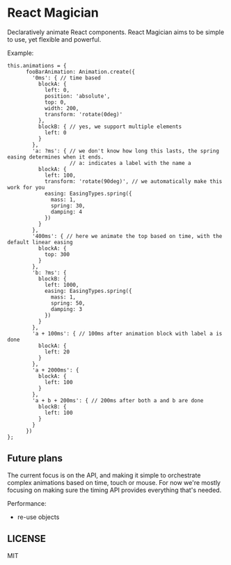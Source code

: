 React Magician
===
Declaratively animate React components. React Magician aims to be simple to use, yet flexible and powerful.

Example:
```
this.animations = {
      fooBarAnimation: Animation.create({
        '0ms': { // time based
          blockA: {
            left: 0,
            position: 'absolute',
            top: 0,
            width: 200,
            transform: 'rotate(0deg)'
          },
          blockB: { // yes, we support multiple elements
            left: 0
          }
        },
        'a: ?ms': { // we don't know how long this lasts, the spring easing determines when it ends.
                    // a: indicates a label with the name a
          blockA: {
            left: 100,
            transform: 'rotate(90deg)', // we automatically make this work for you
            easing: EasingTypes.spring({
              mass: 1,
              spring: 30,
              damping: 4
            })
          }
        },
        '400ms': { // here we animate the top based on time, with the default linear easing
          blockA: {
            top: 300
          }
        },
        'b: ?ms': {
          blockB: {
            left: 1000,
            easing: EasingTypes.spring({
              mass: 1,
              spring: 50,
              damping: 3
            })
          }
        },
        'a + 100ms': { // 100ms after animation block with label a is done
          blockA: {
            left: 20
          }
        },
        'a + 2000ms': {
          blockA: {
            left: 100
          }
        },
        'a + b + 200ms': { // 200ms after both a and b are done
          blockB: {
            left: 100
          }
        }
      })
};
```

Future plans
---
The current focus is on the API, and making it simple to orchestrate complex animations based on time, touch or mouse.
For now we're mostly focusing on making sure the timing API provides everything that's needed.

Performance:
- re-use objects


LICENSE
---
MIT

